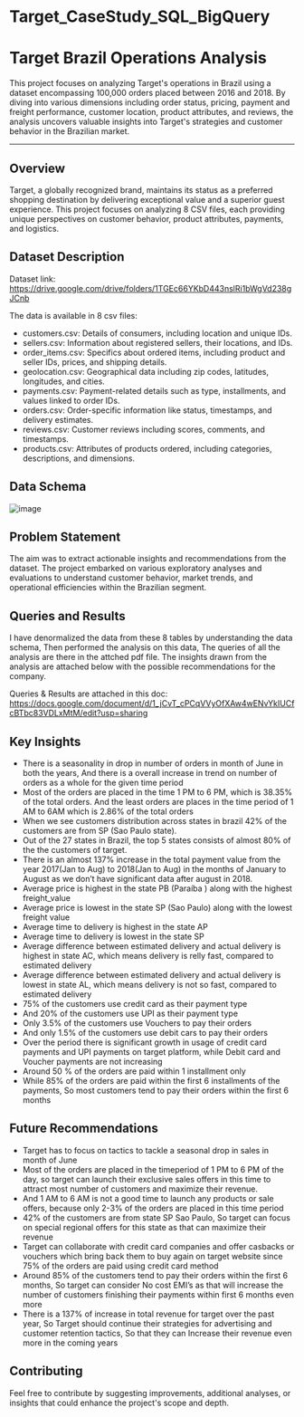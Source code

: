 # Target_CaseStudy_SQL_BigQuery

# Target Brazil Operations Analysis

This project focuses on analyzing Target's operations in Brazil using a dataset encompassing 100,000 orders placed between 2016 and 2018. By diving into various dimensions including order status, pricing, payment and freight performance, customer location, product attributes, and reviews, the analysis uncovers valuable insights into Target's strategies and customer behavior in the Brazilian market.

_______________________________________


## **Overview**

Target, a globally recognized brand, maintains its status as a preferred shopping destination by delivering exceptional value and a superior guest experience. This project focuses on analyzing 8 CSV files, each providing unique perspectives on customer behavior, product attributes, payments, and logistics.

## Dataset Description

Dataset link: https://drive.google.com/drive/folders/1TGEc66YKbD443nslRi1bWgVd238gJCnb

The data is available in 8 csv files:

- customers.csv: Details of consumers, including location and unique IDs.
- sellers.csv: Information about registered sellers, their locations, and IDs.
- order_items.csv: Specifics about ordered items, including product and seller IDs, prices, and shipping details.
- geolocation.csv: Geographical data including zip codes, latitudes, longitudes, and cities.
- payments.csv: Payment-related details such as type, installments, and values linked to order IDs.
- orders.csv: Order-specific information like status, timestamps, and delivery estimates.
- reviews.csv: Customer reviews including scores, comments, and timestamps.
- products.csv: Attributes of products ordered, including categories, descriptions, and dimensions.

## **Data Schema**

![image](https://github.com/Venkatesh-Maroju/Target_CaseStudy_SQL_BigQuery/assets/113306395/f445da40-622f-4c78-8bed-5321c949c6c0)


## **Problem Statement**

The aim was to extract actionable insights and recommendations from the dataset. The project embarked on various exploratory analyses and evaluations to understand customer behavior, market trends, and operational efficiencies within the Brazilian segment.


## **Queries and Results** 

I have denormalized the data from these 8 tables by understanding the data schema, Then performed the analysis on this data, The queries of all the analysis are there in the attched pdf file. The insights drawn from the analysis are attached below with the possible recommendations for the company.

Queries & Results are attached in this doc: https://docs.google.com/document/d/1_jCvT_cPCqVVyOfXAw4wENvYkIUCfcBTbc83VDLxMtM/edit?usp=sharing

## **Key Insights**

- There is a seasonality in drop in number of orders in month of June in both the years, And there is a overall
increase in trend on number of orders as a whole for the given time period
- Most of the orders are placed in the time 1 PM to 6 PM, which is 38.35% of the total orders. And the least orders
are places in the time period of 1 AM to 6AM which is 2.86% of the total orders
- When we see customers distribution across states in brazil 42% of the customers are from SP (Sao Paulo state).
- Out of the 27 states in Brazil, the top 5 states consists of almost 80% of the the customers of target.
- There is an almost 137% increase in the total payment value from the year 2017(Jan to Aug) to 2018(Jan to
Aug) in the months of January to August as we don’t have significant data after august in 2018.
- Average price is highest in the state PB (Paraíba ) along with the highest freight_value
- Average price is lowest in the state SP (Sao Paulo) along with the lowest freight value
- Average time to delivery is highest in the state AP
- Average time to delivery is lowest in the state SP
- Average difference between estimated delivery and actual delivery is highest in state AC, which means delivery
is relly fast, compared to estimated delivery
- Average difference between estimated delivery and actual delivery is lowest in state AL, which means delivery
is not so fast, compared to estimated delivery
- 75% of the customers use credit card as their payment type
- And 20% of the customers use UPI as their payment type
- Only 3.5% of the customers use Vouchers to pay their orders
- And only 1.5% of the customers use debit cars to pay their orders
- Over the period there is significant growth in usage of credit card payments and UPI payments on target
platform, while Debit card and Voucher payments are not increasing
- Around 50 % of the orders are paid within 1 installment only
- While 85% of the orders are paid within the first 6 installments of the payments, So most customers tend to pay
their orders within the first 6 months

## **Future Recommendations**
- Target has to focus on tactics to tackle a seasonal drop in sales in month of June
- Most of the orders are placed in the timeperiod of 1 PM to 6 PM of the day, so target can launch their
exclusive sales offers in this time to attract most number of customers and maximize their revenue.
- And 1 AM to 6 AM is not a good time to launch any products or sale offers, because only 2-3% of the
orders are placed in this time period
- 42% of the customers are from state SP Sao Paulo, So target can focus on special regional offers for this
state as that can maximize their revenue
- Target can collaborate with credit card companies and offer casbacks or vouchers which bring back them
to buy again on target website since 75% of the orders are paid using credit card method
- Around 85% of the customers tend to pay their orders within the first 6 months, So target can consider No cost EMI’s as that will increase the number of customers finishing their payments within first 6 months
even more
- There is a 137% of increase in total revenue for target over the past year, So Target should continue their
strategies for advertising and customer retention tactics, So that they can Increase their revenue even
more in the coming years


## **Contributing**
Feel free to contribute by suggesting improvements, additional analyses, or insights that could enhance the project's scope and depth.
